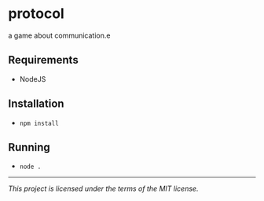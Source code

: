 protocol
==========
a game about communication.e


Requirements
------------
* NodeJS

Installation
------------
* `npm install`

Running
-------
* `node .`

---

_This project is licensed under the terms of the MIT license._